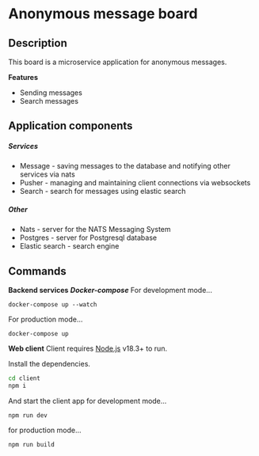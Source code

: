 # Anonymous message board
## Description

This board is a microservice application for anonymous messages.

**Features**
- Sending messages
- Search messages

## Application components
##### Services
- Message - saving messages to the database and notifying other services via nats
- Pusher - managing and maintaining client connections via websockets
- Search - search for messages using elastic search
##### Other
- Nats - server for the NATS Messaging System
- Postgres - server for Postgresql database
- Elastic search - search engine


## Commands

**Backend services**
***Docker-compose***
For development mode...
```
docker-compose up --watch
```

For production mode...
```
docker-compose up
```

**Web client**
Client requires [Node.js](https://nodejs.org/) v18.3+ to run.

Install the dependencies.

```sh
cd client
npm i
```
And start the client app
for development mode...
```
npm run dev
```
for production mode...

```sh
npm run build
```
